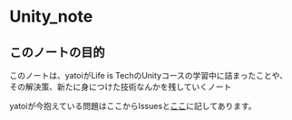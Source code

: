 # Unity_note

## このノートの目的
このノートは、yatoiがLife is TechのUnityコースの学習中に詰まったことや、その解決策、新たに身につけた技術なんかを残していくノート

yatoiが今抱えている問題はここからIssuesと[ここ]()に記してあります。